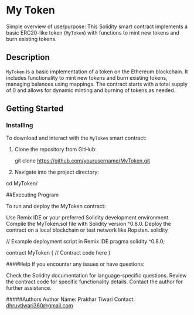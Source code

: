 # My Token

Simple overview of use/purpose: This Solidity smart contract implements a basic ERC20-like token (`MyToken`) with functions to mint new tokens and burn existing tokens.

## Description

`MyToken` is a basic implementation of a token on the Ethereum blockchain. It includes functionality to mint new tokens and burn existing tokens, managing balances using mappings. The contract starts with a total supply of 0 and allows for dynamic minting and burning of tokens as needed.

## Getting Started

### Installing

To download and interact with the `MyToken` smart contract:

1. Clone the repository from GitHub:

   git clone https://github.com/yourusername/MyToken.git

2. Navigate into the project directory:

cd MyToken/

##Executing Program

To run and deploy the MyToken contract:

Use Remix IDE or your preferred Solidity development environment.
Compile the MyToken.sol file with Solidity version ^0.8.0.
Deploy the contract on a local blockchain or test network like Ropsten.
solidity

// Example deployment script in Remix IDE
pragma solidity ^0.8.0;

contract MyToken {
    // Contract code here
}

####Help
If you encounter any issues or have questions:

Check the Solidity documentation for language-specific questions.
Review the contract code for specific functionality details.
Contact the author for further assistance.

#####Authors
Author Name: Prakhar Tiwari
Contact: dhruvtiwari360@gmail.com
